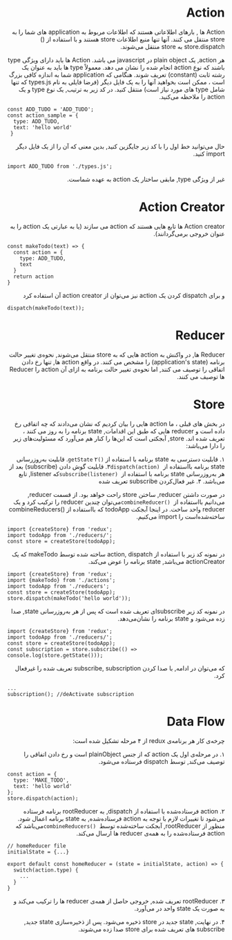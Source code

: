 <div dir = 'rtl'>

# Action

Action ها , بارهای اطلاعاتی هستند که اطلاعات مربوط به application های شما را به store منتقل می کنند. آنها تنها منبع اطلاعات store هستند و با استفاده از () store.dispatch به store منتقل می‌شوند.

هر action, یک plain object در javascript می باشد. Action ها باید دارای ویژگی type باشند که نوع action انجام شده را نشان می دهد. معمولاً type ها باید به عنوان یک رشته ثابت (constant) تعریف شوند. هنگامی که application شما به اندازه کافی بزرگ است ، ممکن است بخواهید آنها را به یک فایل دیگر (فرضا فایلی به نام types.js که تنها شامل type های مورد نیاز است) منتقل کنید.
در کد زیر به ترتیب, یک نوع type و یک action را ملاحظه می‌کنید.

<div dir = 'ltr'>

```
const ADD_TUDO = 'ADD_TUDO';
const action_sample = {
  type: ADD_TUDO,
  text: 'hello world'
 }
```

</div>
حال می‌توانید خط اول را با کد زیر جایگزین کنید, بدین معنی که آن‌ را از یک فایل دیگر import کنید.

<div dir = 'ltr'>

```
import ADD_TUDO from './types.js';
```

</div>

غیر از ویژگی type, مابقی ساختار یک action به عهده شماست.

# Action Creator

Action creator ها تابع هایی هستند که action می سازند (یا به عبارتی یک action را به عنوان خروجی بر‌می‌گردانند).

<div dir = 'ltr'>

```
const makeTodo(text) => {
  const action = {
    type: ADD_TUDO,
    text
  }
  return action
}
```

</div>
و برای dispatch کردن یک action نیز می‌توان از action creator آن استفاده کرد

<div dir = 'ltr'>
  
  ```
  dispatch(makeTodo(text));
  ```
  </div>
  
  # Reducer
  
  Reducer ها, در واکنش به action هایی که به store منتقل می‌شوند, نحوه‌ی تغییر حالت برنامه 
(application's state) را مشخص می کنند. در واقع action ها, تنها رخ دادن اتفاقی را توصیف می کنند, اما نحوه‌ی تغییر حالت برنامه  به ازای آن action را Reducer ها  توصیف می کنند.

# Store

در بخش های قبلی ، ما action هایی را بیان کردیم که نشان‌ می‌دادند که چه اتفاقی رخ داده است و reducer هایی که طبق این اقدامات, state برنامه را به روز می کنند ، تعریف شده اند.
store, آبجکتی است که این‌ها را کنار هم می‌آورد که مسئولیت‌های زیر را دارا می‌باشد:

۱. قابلیت دسترسی به state برنامه با استفاده از `()getState`
۲. قابلیت به‌روز‌رسانی state برنامه بااستفاده از <span dir = 'ltr'> `dispatch(action)` </span>
۳. قابلیت گوش دادن (subscribe) بعد از هر به‌روز‌‌رسانی state برنامه با استفاده از <span dir = 'ltr'> `subscribe(listener)` </span> که listener, تابع می‌باشد.
۴. غیر فعال‌کردن subscribe تعریف‌‌ شده

در صورت داشتن reducer, ساختن store راحت خواهد بود. از قسمت reducer, می‌دانیم بااستفاده از <span dir = 'ltr'> `combineReducer()` </span> می‌توان چندین reducer را ترکیب کرد و یک reducer واحد ساخت. در اینجا آبجکت todoApp که بااستفاده از ()combineReducers ساخته‌شده‌است را import می‌کنیم.

<div dir = 'ltr'>

```
import {createStore} from 'redux';
import todoApp from './reducers/';
const store = createStore(todoApp);
```

</div>

در نمونه کد زیر با استفاده از action, dispatch ساخته شده توسط makeTodo که یک actionCreator می‌باشد, state برنامه را عوض می‌کند.

<div dir = 'ltr'>

```
import {createStore} from 'redux';
import {makeTodo} from './actions';
import todoApp from './reducers';
const store = createStore(todoApp);
store.dispatch(makeTodo('hello world'));
```

</div>

در نمونه کد زیر subscribeای تعریف شده است که پس از هر به‌روز‌رسانی state, صدا زده می‌شود و state برنامه را نشان‌می‌دهد.

<div dir = 'ltr'>

```
import {createStore} from 'redux';
import todoApp from './reducers/';
const store = createStore(todoApp);
const subscription = store.subscribe(() => console.log(store.getState()));
```

</div>

که می‌توان در ادامه, با صدا کردن subscribe, subscription تعریف ‌شده را غیر‌فعال کرد.

<div dir = 'ltr'>

```
...
subscription(); //deActivate subscription
```

</div>

# Data Flow

چرخه‌ی کار هر برنامه‌ی ‌redux از ۴ مرحله تشکیل شده است:‌

۱. در مرحله‌ی اول یک action که از جنس plainObject است و رخ دادن اتفاقی را توصیف می‌کند, توسط dispatch فرستاده می‌شود.

<div dir = 'ltr'>

```
const action = {
  type: 'MAKE_TODO',
  text: 'hello world'
};
store.dispatch(action);
```

</div>

۲. action فرستاده‌شده با استفاده از dispatch, به rootReducer برنامه فرستاده می‌شود تا تغییرات لازم با توجه به action فرستاده‌شده, به state برنامه اعمال شود. منظور از rootReducer, آبجکت ساخته‌شده توسط <span dir = 'ltr'> `combineReducers()` </span> می‌باشد که action فرستاده‌شده را به همه‌ی reducer ها ارسال می‌کند.

<div dir = 'ltr'>

```
// homeReducer file
initialState = {...}

export default const homeReducer = (state = initialState, action) => {
  switch(action.type) {
    ...
  }
}

```
</div>
۳. rootReducer تعریف‌ شده, خروجی حاصل از همه‌ی reducer ها را ترکیب می‌کند و به صورت یک state واحد در می‌آورد.

۴. در نهایت, state جدید در store ذخیره می‌شود. پس از ذخیره‌سازی state جدید, subscribe های تعریف شده برای store صدا زده می‌شوند.
</div>
